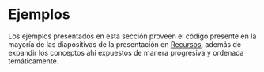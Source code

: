 # Ejemplos

Los ejemplos presentados en esta sección proveen el código presente en la mayoría de las diapositivas de la presentación en [Recursos](https://github.com/xthehatterx/python-academy-fundamentals/tree/master/Clase%203/Recursos), además de expandir los conceptos ahí expuestos de manera progresiva y ordenada temáticamente.

